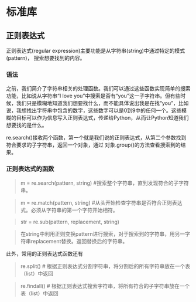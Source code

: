 # 标准库
## 正则表达式
正则表达式(regular expression)主要功能是从字符串(string)中通过特定的模式(pattern)，
搜索想要找到的内容。

### 语法
之前，我们简介了字符串相关的处理函数。我们可以通过这些函数实现简单的搜索功能，比如说从字符串“I love you”中搜索是否有“you”这一子字符串。但有些时候，我们只是模糊地知道我们想要找什么，而不能具体说出我是在找“you”，比如说，我想找出字符串中包含的数字，这些数字可以是0到9中的任何一个。这些模糊的目标可以作为信息写入正则表达式，传递给Python，从而让Python知道我们想要找的是什么。

re.search()接收两个函数，第一个就是我们说的正则表达式，从第二个参数找到符合要求的子字符串，返回一个对象，通过 对象.group()的方法查看搜索到的结果。
### 正则表达式的函数
> m = re.search(pattern, string) #搜索整个字符串，直到发现符合的子字符串。

> m = re.match(pattern, string)  #从头开始检查字符串是否符合正则表达式。必须从字符串的第一个字符开始相符。

> str = re.sub(pattern, replacement, string)

> 在string中利用正则变换pattern进行搜索，对于搜索到的字符串，用另一字符串replacement替换。返回替换后的字符串。

此外，常用的正则表达式函数还有
> re.split()  # 根据正则表达式分割字符串，将分割后的所有字符串放在一个表（list）中返回

> re.findall() # 根据正则表达式搜索字符串，将所有符合的子字符串放在一个表（list）中返回

